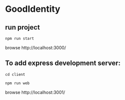 # GoodIdentity

## run project

`npm run start`

browse http://localhost:3000/

## To add express development server:
`cd client`

`npm run web`

browse http://localhost:3001/
